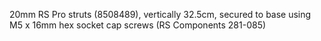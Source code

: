 20mm RS Pro struts (8508489), vertically 32.5cm, secured to base using M5 x 16mm hex socket cap screws (RS Components 281-085)
